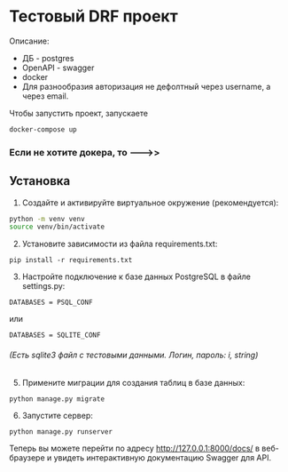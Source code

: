 # Тестовый DRF проект

Описание:

- ДБ - postgres
- OpenAPI - swagger
- docker
- Для разнообразия авторизация не дефолтный через username, а через email.

Чтобы запустить проект, запускаете

```bash
docker-compose up
```

### Если не хотите докера, то --->>

## Установка

1. Создайте и активируйте виртуальное окружение (рекомендуется):

```bash
python -m venv venv
source venv/bin/activate
```

2. Установите зависимости из файла requirements.txt:

```
pip install -r requirements.txt
```

3. Настройте подключение к базе данных PostgreSQL в файле settings.py:

```
DATABASES = PSQL_CONF 
```

или

```
DATABASES = SQLITE_CONF
```

<h6> (Есть sqlite3 файл c тестовыми данными. Логин, пароль: i, string)</h6>

5. Примените миграции для создания таблиц в базе данных:

```
python manage.py migrate
```

6. Запустите сервер:

```
python manage.py runserver
```

Теперь вы можете перейти по адресу http://127.0.0.1:8000/docs/ в веб-браузере и
увидеть интерактивную документацию Swagger для API.
